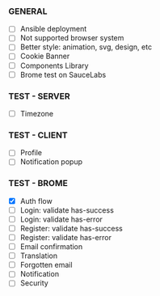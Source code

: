 ### GENERAL

- [ ] Ansible deployment
- [ ] Not supported browser system
- [ ] Better style: animation, svg, design, etc
- [ ] Cookie Banner
- [ ] Components Library
- [ ] Brome test on SauceLabs

### TEST - SERVER

- [ ] Timezone

### TEST - CLIENT

- [ ] Profile
- [ ] Notification popup

### TEST - BROME

- [x] Auth flow
- [ ] Login: validate has-success
- [ ] Login: validate has-error
- [ ] Register: validate has-success
- [ ] Register: validate has-error
- [ ] Email confirmation
- [ ] Translation
- [ ] Forgotten email
- [ ] Notification
- [ ] Security
